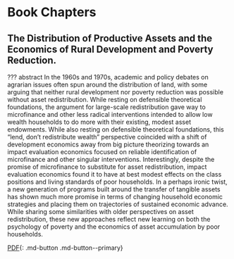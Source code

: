 # Book Chapters

## The Distribution of Productive Assets and the Economics of Rural Development and Poverty Reduction.

??? abstract
    In the 1960s and 1970s, academic and policy debates on agrarian issues often spun around the distribution of land, with some arguing that neither rural development nor poverty reduction was possible without asset redistribution. While resting on defensible theoretical foundations, the argument for large-scale redistribution gave way to microfinance and other less radical interventions intended to allow low wealth households to do more with their existing, modest asset endowments. While also resting on defensible theoretical foundations, this “lend, don’t redistribute wealth” perspective coincided with a shift of development economics away from big picture theorizing towards an impact evaluation economics focused on reliable identification of microfinance and other singular interventions. Interestingly, despite the promise of microfinance to substitute for asset redistribution, impact evaluation economics found it to have at best modest effects on the class positions and living standards of poor households. In a perhaps ironic twist, a new generation of programs built around the transfer of tangible assets has shown much more promise in terms of changing household economic strategies and placing them on trajectories of sustained economic advance. While sharing some similarities with older perspectives on asset redistribution, these new approaches reflect new learning on both the psychology of poverty and the economics of asset accumulation by poor households.

[PDF](https://link.springer.com/chapter/10.1007/978-3-030-14000-7_11){: .md-button .md-button--primary}